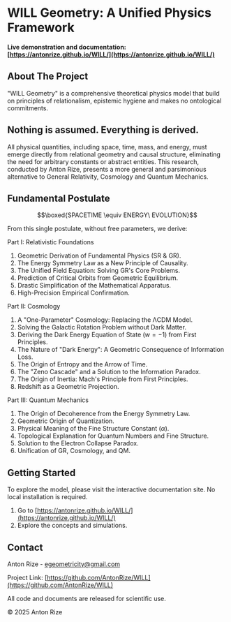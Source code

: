 # WILL Geometry: A Unified Physics Framework

**Live demonstration and documentation: [https://antonrize.github.io/WILL/](https://antonrize.github.io/WILL/)**

## About The Project

"WILL Geometry" is a comprehensive theoretical physics model that build on principles of relationalism, epistemic hygiene and makes no ontological commitments. 

## Nothing is assumed. Everything is derived.

All physical quantities, including space, time, mass, and energy, must emerge directly from relational geometry and causal structure, eliminating the need for arbitrary constants or abstract entities.
This research, conducted by Anton Rize, presents a more general and parsimonious alternative to General Relativity, Cosmology and Quantum Mechanics.

## Fundamental Postulate

$$\boxed{SPACETIME \equiv  ENERGY\ EVOLUTION}$$

From this single postulate, without free parameters, we derive:

Part I: Relativistic Foundations
1. Geometric Derivation of Fundamental Physics (SR & GR).
2. The Energy Symmetry Law as a New Principle of Causality.
3. The Unified Field Equation: Solving GR's Core Problems.
4. Prediction of Critical Orbits from Geometric Equilibrium.
5. Drastic Simplification of the Mathematical Apparatus.
6. High-Precision Empirical Confirmation.

Part II: Cosmology
1. A "One-Parameter" Cosmology: Replacing the ΛCDM Model.
2. Solving the Galactic Rotation Problem without Dark Matter.
3. Deriving the Dark Energy Equation of State ($w = - 1$) from First Principles.
4. The Nature of "Dark Energy": A Geometric Consequence of Information Loss.
5. The Origin of Entropy and the Arrow of Time.
6. The "Zeno Cascade" and a Solution to the Information Paradox.
7. The Origin of Inertia: Mach's Principle from First Principles.
8. Redshift as a Geometric Projection.

Part III: Quantum Mechanics
1. The Origin of Decoherence from the Energy Symmetry Law.
2. Geometric Origin of Quantization.
3. Physical Meaning of the Fine Structure Constant ($\alpha$).
4. Topological Explanation for Quantum Numbers and Fine Structure.
5. Solution to the Electron Collapse Paradox.
6. Unification of GR, Cosmology, and QM.


## Getting Started

To explore the model, please visit the interactive documentation site. No local installation is required.
1. Go to [https://antonrize.github.io/WILL/](https://antonrize.github.io/WILL/)
2. Explore the concepts and simulations.

## Contact

Anton Rize - [egeometricity@gmail.com](mailto:anton.rize@email.com) 

Project Link: [https://github.com/AntonRize/WILL](https://github.com/AntonRize/WILL)



All code and documents are released for scientific use.

© 2025 Anton Rize
